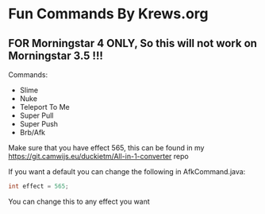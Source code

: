 # Fun Commands By Krews.org

## FOR Morningstar 4 ONLY, So this will not work on Morningstar 3.5 !!!

Commands:
- Slime
- Nuke
- Teleport To Me
- Super Pull
- Super Push
- Brb/Afk

Make sure that you have effect 565, this can be found in my https://git.camwijs.eu/duckietm/All-in-1-converter repo

If you want a default you can change the following in AfkCommand.java:

```java
int effect = 565;
```

You can change this to any effect you want
